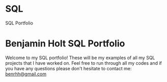 # SQL
SQL Portfolio

# Benjamin Holt SQL Portfolio
Welcome to my SQL portfolio! These will be my examples of all my SQL projects that I have worked on. Feel free to run through all my codes and if you have any questions please don't hesitate to contact me: benrhh@gmail.com
